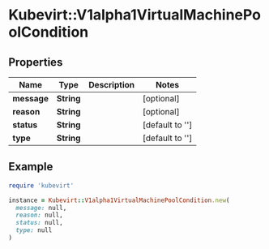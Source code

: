 # Kubevirt::V1alpha1VirtualMachinePoolCondition

## Properties

| Name | Type | Description | Notes |
| ---- | ---- | ----------- | ----- |
| **message** | **String** |  | [optional] |
| **reason** | **String** |  | [optional] |
| **status** | **String** |  | [default to &#39;&#39;] |
| **type** | **String** |  | [default to &#39;&#39;] |

## Example

```ruby
require 'kubevirt'

instance = Kubevirt::V1alpha1VirtualMachinePoolCondition.new(
  message: null,
  reason: null,
  status: null,
  type: null
)
```

